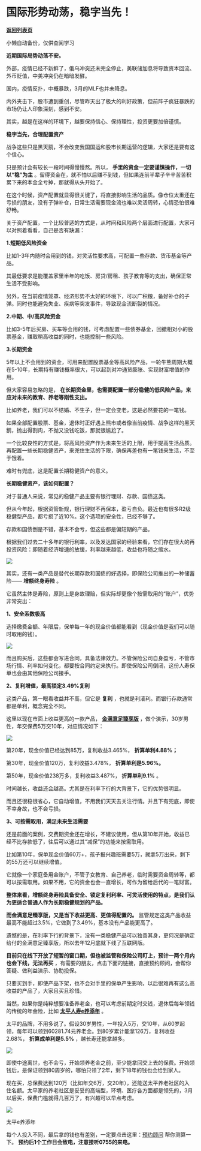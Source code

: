 # 国际形势动荡，稳字当先！

[**返回列表页**](/gzh/政事堂2019)

小懒自动备份，仅供查阅学习

**近期国际局势动荡不安。**  

  

外部，疫情已经不新鲜了，俄乌冲突还未完全停止，美联储加息将导致资本回流、外币贬值，中美冲突仍在暗暗发酵。

国内，疫情反扑，中概暴跌，3月的MLF也并未降息。

  

内外夹击下，股市遭到重创，尽管昨天出了极大的利好政策，但前阵子疯狂暴跌的市场仍让人印象深刻，感到不安。

  

其实，越是在这样的环境下，越要保持信心、保持理性，投资更要加倍谨慎。

  

 **稳字当先，合理配置资产**

  

战争这些只是黑天鹅，不会改变我国国运和股市长期运营的逻辑，大家还是要有这个信心。

  

只是预计会有较长一段时间得慢慢熬。所以， **手里的资金一定要谨慎操作，一切以“稳”为主**
。留得资金在，就不怕以后赚不到钱，但如果连前半辈子辛辛苦苦积累下来的本金全亏掉，那就得从头开始了。

  

在这个时候，资产配置就显得很关键了，将直接影响生活的品质。像仓位太重还在亏损的朋友，没有子弹补仓，日常生活需要现金流也难以灵活周转，心情恐怕很难舒畅。

  

关于资产配置，一个比较普适的方式是，从时间和风险两个层面进行配置，大家可以对照着看看，自己是否有缺漏：

  

 **1.短期低风险资金**

  

比如1-3年内随时会用到的钱，对灵活性要求高，可配置一些存款、货币基金等产品。

  

其最低要求是能覆盖家里半年的吃饭、房贷/房租、孩子教育等的支出，确保正常生活不受影响。

  

另外，在当前疫情笼罩、经济形势不太好的环境下，可以广积粮，备好补仓的子弹。同时也能避免失业、疾病等突发事件，导致现金流断裂的情况。

  

 **2.中期、中/高风险资金**

  

比如3-5年后买房、买车等会用的钱，可考虑配置一些债券基金，回撤相对小的股票基金，赚取稍高收益的同时，也能控制一些风险。

  

 **3.长期资金**

  

5年以上不会用到的资金，可用来配置股票基金等高风险产品，一轮牛熊周期大概在5-10年，长期持有赚钱概率很大，可以起到对冲通货膨胀、实现财富增值的作用。

  

但大家容易忽略的是， **在长期资金里，也需要配置一部分稳健的低风险产品，来应对未来的教育、养老等刚性支出。**

  

比如养老，我们可以不结婚、不生子，但一定会变老，这是必然要花的一笔钱。

  

如果全部配置股票、基金，退休时正好遇上熊市或者像当前疫情、战争这样的黑天鹅，抛出得割肉，不抛又没钱吃饭，那就很尴尬了。

  

一个比较良性的方式是，将高风险资产作为未来生活的上限，用于提高生活品质。再配置一些长期稳健资产，来兜住生活的下限，确保再差也有一笔钱来生活，不至于饿着。

  

难时有兜底，这是配置长期稳健资产的意义。

  

 **长期稳健资产，该如何配置？**

  

对于普通人来说，常见的稳健产品主要有银行理财、存款、国债这类。

  

但从今年起，根据资管新规，银行理财不再保本，盈亏自负。最近也有很多R2级稳健型产品，都亏损了近10%。这个选项的安全性，已经不够了。

  

存款和国债倒是不错，基本不会亏，但这些都是偏短期的产品。

  

根据我们过去二十多年的银行利率，以及发达国家的经验来看，它们存在很大的再投资风险：即随着经济增速的放缓，利率越来越低，收益也将随之缩水。

  

![](https://mmbiz.qpic.cn/mmbiz_png/rxhS23yu8cMTkXNEc23UZghIrxd5ibtPA3TyYSMsgBkUB4oRoIEliaOyVASsmCKyUia58xsD1m3SKA3I8LA2iaVaibw/640?wx_fmt=png)

  

其实，还有一类产品是替代长期存款和国债的好选择，即保险公司推出的一种储蓄险—— **增额终身寿险** 。

  

它虽然主体是寿险，原则上是身故理赔，但实际却更像个按需取用的“账户”，优势非常突出：

  

 **1、安全系数极高**

  

选择缴费金额、年限后，保单每一年的现金价值都能看到（现金价值是我们可以随时取用的钱）。

![](https://mmbiz.qpic.cn/mmbiz_jpg/rxhS23yu8cMTkXNEc23UZghIrxd5ibtPAQ4w4MwnibguAbz79nxicjJJcD06MqXUN5tLDL2HRRf1n7KJEgSZV8OTA/640?wx_fmt=jpeg)

  

而且购买后，这些都会写进合同，具备法律效力。不管保险公司自身盈亏，不管市场行情、利率如何变化，都要按合同约定来执行。即使保险公司倒闭，这份人寿保单也会由其他保险公司接手。

  

 **2、复利增值，最高锁定3.49%复利**

  

这类产品，第一眼看收益并不高，但它是 **复利** ，也就是利滚利。而银行存款通常都是单利，概念完全不同。

  

这里以现在市面上收益更高的一款产品， **[金满意足臻享版]()** ，做个演示，30岁男性，年交保费5万交10年，对应情况如下：

  

![](https://mmbiz.qpic.cn/mmbiz_png/rxhS23yu8cMTkXNEc23UZghIrxd5ibtPACTZcEb2PvsY0cLA16ibeibIfh92ic4e3EUXt2mbgLfg7r4CUjVvnpTL5g/640?wx_fmt=png)

  

第20年，现金价值已经达到85万，复利收益3.465%， **折算单利4.88%；**

第30年，现金价值120万，复利收益3.478%， **折算单利是5.96%。**

第50年，现金价值238万多，复利收益3.487%， **折算单利9.1%** 。

  

时间越长，收益还会越高。尤其是在利率下行的大背景下，它的优势很明显。

  

而且还很稳很省心，它自动增值，不用我们天天去关注行情。并且下有兜底，即使不幸身故，也不会亏损。

  

 **3、可按需取用，满足未来生活需要**

  

还是前面的案例，交费期资金还在增长，不建议使用，但从第10年开始，收益已经不比存款低了，往后可以通过其“减保”的功能来按需取用。

  

比如第10年，保单现金价值60万+，孩子报兴趣班需要5万，就拿5万出来，剩下的55万还可以继续增值。

  

它就像一个家庭备用金账户，不管子女教育、自己养老，临时需要资金周转等，都可以按需取用。如果不用，它的资金也会一直增长，可作为留给后代的一笔财富。

  

 **整体来看，增额终身寿险具备安全、锁定复利利率、可灵活使用的特点，是我们认为更适合普通人作为长期稳健规划的产品。**

  

 **而金满意足臻享版，又是当下收益更高、更值得配置的。** 监管规定这类产品收益最高不能超过3.5%，它做到了3.49%，基本没有产品能更高了。

  

遗憾的是，在利率下行的背景下，没有一类稳健产品可以独善其身，更何况是确定给付的金满意足臻享版，所以去年12月底就下线了互联网版。

  

 **目前只在线下开放了短暂的窗口期，但也被监管和保险公司盯上，预计一两个月内也会下线，无法再买**
，有需要的朋友，点击下面的链接，直接预约顾问，会帮你答疑、做利益演示、协助投保。

只要买到手，即使产品下架，也不会对手里的保单产生影响，以后很难再有这么高收益的产品了，大家且买且珍惜。

  

当然，如果你是纯粹想要准备养老金，也可以考虑前期定时交钱，退休后每年领钱的传统的年金险，比如 **[太平人寿e养添年]()** 。

  

太平的品牌，不用多说了。假设30岁男性，一年投入5万，交10年，从60岁起领，每年可以领到60281.74元养老金。到80岁累计能拿126万，复利收益2.68%，
**折算成单利是5.5%** ，越长寿还能拿越多。

![](https://mmbiz.qpic.cn/mmbiz_png/rxhS23yu8cMTkXNEc23UZghIrxd5ibtPAez4vyCJGLkPfuUb5fSqY1uNzOQibx3FZBQ92m2qSkFvKkcauRzhNmOQ/640?wx_fmt=png)

  

即使中途离世，也不会亏，开始领养老金之前，至少能拿回交上去的保费。开始领钱后，是保证领到80周岁的，哪怕只领了2年，剩下18年的钱也会给到家人。

  

现在买，总保费达到120万（比如年交6万，交20年），还能送太平养老社区的入住名额。太平家的养老社区是妥妥的高端型，环境、医疗各方面都是领先的，3月以后买，保费门槛就得几百万了，有兴趣可以早点考虑。

![](https://mmbiz.qpic.cn/mmbiz_png/rxhS23yu8cMTkXNEc23UZghIrxd5ibtPAITQeVd3YPhLaPxMVf6mhhJoSQ92IKia9vqeGe2ajvqk7mCxKfPFnoEA/640?wx_fmt=png)

太平e养添年  

  

每个人投入不同，最后拿的钱也有差别，一定要点击这里：[预约顾问]() 帮你测算一下。 **预约后1个工作日会致电，注意接听0755的来电。**

  

